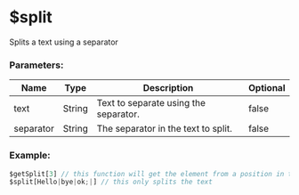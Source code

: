 # $split
Splits a text using a separator

### Parameters:
| Name          | Type        | Description                              | Optional |
| ------------- | ----------- | ---------------------------------------- | -------- |
| text          | String      | Text to separate using the separator.    | false    |
| separator     | String      | The separator in the text to split.      | false    |

### Example:
```js
$getSplit[3] // this function will get the element from a position in the splits
$split[Hello|bye|ok;|] // this only splits the text
```
